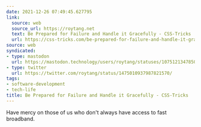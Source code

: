```yaml
---
date: 2021-12-26 07:49:45.627795
link:
  source: web
  source_url: https://roytang.net
  text: Be Prepared for Failure and Handle it Gracefully - CSS-Tricks
  url: https://css-tricks.com/be-prepared-for-failure-and-handle-it-gracefully/
source: web
syndicated:
- type: mastodon
  url: https://mastodon.technology/users/roytang/statuses/107512134785068885
- type: twitter
  url: https://twitter.com/roytang/status/1475010937987821570/
tags:
- software-development
- tech-life
title: Be Prepared for Failure and Handle it Gracefully - CSS-Tricks
---
```


Have mercy on those of us who don't always have access to fast broadband.